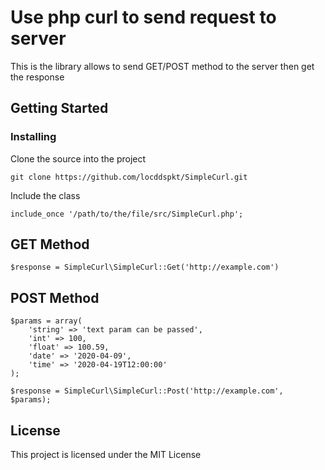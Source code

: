 # Use php curl to send request to server

This is the library allows to send GET/POST method to the server then get the response

## Getting Started

### Installing

Clone the source into the project

```
git clone https://github.com/locddspkt/SimpleCurl.git
```

Include the class

```
include_once '/path/to/the/file/src/SimpleCurl.php';
```

## GET Method

```
$response = SimpleCurl\SimpleCurl::Get('http://example.com')
```

## POST Method

```
$params = array(
    'string' => 'text param can be passed', 
    'int' => 100,
    'float' => 100.59,
    'date' => '2020-04-09',
    'time' => '2020-04-19T12:00:00'
);

$response = SimpleCurl\SimpleCurl::Post('http://example.com', $params);
```

## License

This project is licensed under the MIT License
